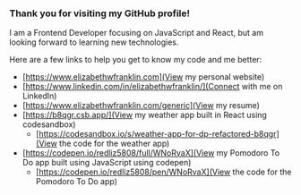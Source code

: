 ### Thank you for visiting my GitHub profile!

I am a Frontend Developer focusing on JavaScript and React, but am looking forward to learning new technologies.

Here are a few links to help you get to know my code and me better:
* [https://www.elizabethwfranklin.com](View my personal website)
* [https://www.linkedin.com/in/elizabethwfranklin/](Connect with me on LinkedIn)
* [https://www.elizabethwfranklin.com/generic](View my resume)
* [https://b8qgr.csb.app/](View my weather app built in React using codesandbox)
  * [https://codesandbox.io/s/weather-app-for-dp-refactored-b8qgr](View the code for the weather app)
* [https://codepen.io/redliz5808/full/WNoRvaX](View my Pomodoro To Do app built using JavaScript using codepen)
  * [https://codepen.io/redliz5808/pen/WNoRvaX](View the code for the Pomodoro To Do app) 

<!--
**redliz5808/redliz5808** is a ✨ _special_ ✨ repository because its `README.md` (this file) appears on your GitHub profile.

Here are some ideas to get you started:

- 🔭 I’m currently working on ...
- 🌱 I’m currently learning ...
- 👯 I’m looking to collaborate on ...
- 🤔 I’m looking for help with ...
- 💬 Ask me about ...
- 📫 How to reach me: ...
- 😄 Pronouns: ...
- ⚡ Fun fact: ...
-->
